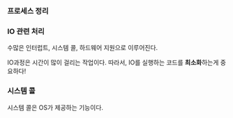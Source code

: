 ### 프로세스 정리

### IO 관련 처리

수많은 인터럽트, 시스템 콜, 하드웨어 지원으로 이루어진다.

IO과정은 시간이 많이 걸리는 작업이다. 따라서, IO를 실행하는 코드를 **최소화**하는게 중요하다!



### 시스템 콜

시스템 콜은 OS가 제공하는 기능이다. 